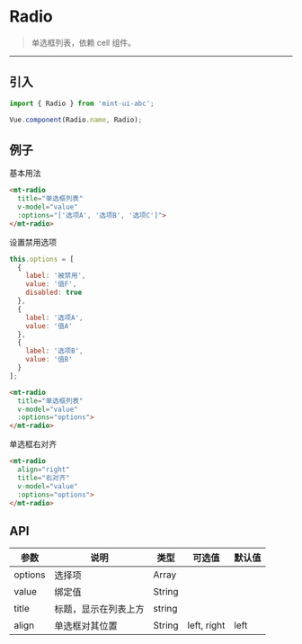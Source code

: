 # Radio

> 单选框列表，依赖 <router-link to="cell">cell</router-link> 组件。

-------------

## 引入

```javascript
import { Radio } from 'mint-ui-abc';

Vue.component(Radio.name, Radio);
```

## 例子

基本用法
```html
<mt-radio
  title="单选框列表"
  v-model="value"
  :options="['选项A', '选项B', '选项C']">
</mt-radio>
```

设置禁用选项

```javascript
this.options = [
  {
    label: '被禁用',
    value: '值F',
    disabled: true
  },
  {
    label: '选项A',
    value: '值A'
  },
  {
    label: '选项B',
    value: '值B'
  }
];
```

```html
<mt-radio
  title="单选框列表"
  v-model="value"
  :options="options">
</mt-radio>
```

单选框右对齐
```html
<mt-radio
  align="right"
  title="右对齐"
  v-model="value"
  :options="options">
</mt-radio>
```

## API
| 参数 | 说明 | 类型 | 可选值 | 默认值 |
|------|-------|---------|-------|--------|
| options | 选择项 | Array | |
|value | 绑定值 | String | | |
|title | 标题，显示在列表上方 | string | | |
|align| 单选框对其位置| String | left, right | left |
